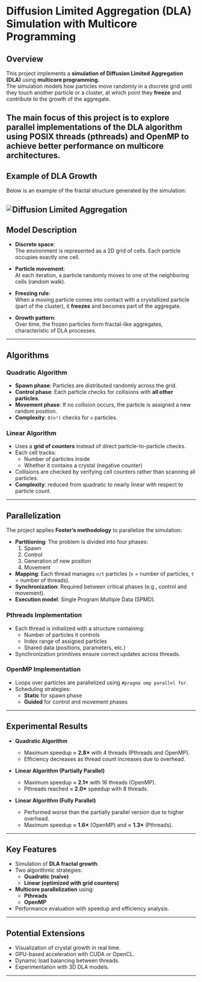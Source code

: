 # Diffusion Limited Aggregation (DLA) Simulation with Multicore Programming

## Overview
This project implements a **simulation of Diffusion Limited Aggregation (DLA)** using **multicore programming**.  
The simulation models how particles move randomly in a discrete grid until they touch another particle or a cluster, at which point they **freeze** and contribute to the growth of the aggregate.  

The main focus of this project is to explore **parallel implementations** of the DLA algorithm using **POSIX threads (pthreads)** and **OpenMP** to achieve better performance on multicore architectures.
---

## Example of DLA Growth
Below is an example of the fractal structure generated by the simulation:

![Diffusion Limited Aggregation](images/unnamed.png)
---

## Model Description
- **Discrete space**:  
  The environment is represented as a 2D grid of cells. Each particle occupies exactly one cell.  

- **Particle movement**:  
  At each iteration, a particle randomly moves to one of the neighboring cells (random walk).  

- **Freezing rule**:  
  When a moving particle comes into contact with a crystallized particle (part of the cluster), it **freezes** and becomes part of the aggregate.  

- **Growth pattern**:  
  Over time, the frozen particles form fractal-like aggregates, characteristic of DLA processes.  

---

## Algorithms

### Quadratic Algorithm
- **Spawn phase**: Particles are distributed randomly across the grid.  
- **Control phase**: Each particle checks for collisions with **all other particles**.  
- **Movement phase**: If no collision occurs, the particle is assigned a new random position.  
- **Complexity**: `O(n²)` checks for `n` particles.  

### Linear Algorithm
- Uses a **grid of counters** instead of direct particle-to-particle checks.  
- Each cell tracks:
  - Number of particles inside  
  - Whether it contains a crystal (negative counter)  
- Collisions are checked by verifying cell counters rather than scanning all particles.  
- **Complexity**: reduced from quadratic to nearly linear with respect to particle count.  

---

## Parallelization

The project applies **Foster’s methodology** to parallelize the simulation:
- **Partitioning**: The problem is divided into four phases:
  1. Spawn  
  2. Control  
  3. Generation of new position  
  4. Movement  
- **Mapping**: Each thread manages `n/t` particles (`n` = number of particles, `t` = number of threads).  
- **Synchronization**: Required between critical phases (e.g., control and movement).  
- **Execution model**: Single Program Multiple Data (SPMD).

### Pthreads Implementation
- Each thread is initialized with a structure containing:  
  - Number of particles it controls  
  - Index range of assigned particles  
  - Shared data (positions, parameters, etc.)  
- Synchronization primitives ensure correct updates across threads.

### OpenMP Implementation
- Loops over particles are parallelized using `#pragma omp parallel for`.  
- Scheduling strategies:
  - **Static** for spawn phase  
  - **Guided** for control and movement phases  

---

## Experimental Results

- **Quadratic Algorithm**  
  - Maximum speedup ≈ **2.8×** with 4 threads (Pthreads and OpenMP).  
  - Efficiency decreases as thread count increases due to overhead.  

- **Linear Algorithm (Partially Parallel)**  
  - Maximum speedup ≈ **2.1×** with 16 threads (OpenMP).  
  - Pthreads reached ≈ **2.0×** speedup with 8 threads.  

- **Linear Algorithm (Fully Parallel)**  
  - Performed worse than the partially parallel version due to higher overhead.  
  - Maximum speedup ≈ **1.6×** (OpenMP) and ≈ **1.3×** (Pthreads).  

---

## Key Features
- Simulation of **DLA fractal growth**.  
- Two algorithmic strategies:
  - **Quadratic (naïve)**  
  - **Linear (optimized with grid counters)**  
- **Multicore parallelization** using:
  - **Pthreads**  
  - **OpenMP**  
- Performance evaluation with speedup and efficiency analysis.  

---

## Potential Extensions
- Visualization of crystal growth in real time.  
- GPU-based acceleration with CUDA or OpenCL.  
- Dynamic load balancing between threads.  
- Experimentation with 3D DLA models.  

---

